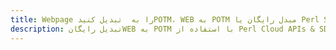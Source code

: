 ---title: Webpage را به  تبدیل کنیدPOTM، WEB به POTM مبدل رایگان یا Perl SDKdescription: تبدیل رایگانWEB به POTM با استفاده از Perl Cloud APIs & SDK همچنین اسناد PDF را در Cloud ایجاد، ویرایش و رندر کنید.---